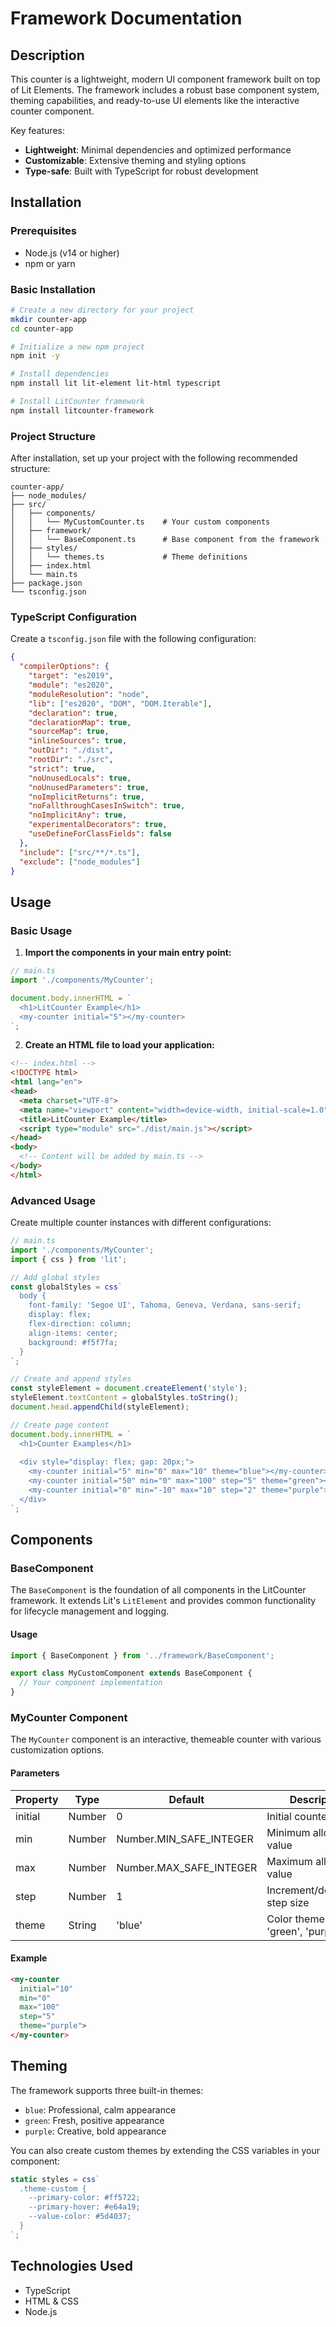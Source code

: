 # Framework Documentation

## Description

This counter is a lightweight, modern UI component framework built on top of Lit Elements. The framework includes a robust base component system, theming capabilities, and ready-to-use UI elements like the interactive counter component.

Key features:
- **Lightweight**: Minimal dependencies and optimized performance
- **Customizable**: Extensive theming and styling options
- **Type-safe**: Built with TypeScript for robust development

## Installation

### Prerequisites
- Node.js (v14 or higher)
- npm or yarn

### Basic Installation

```bash
# Create a new directory for your project
mkdir counter-app
cd counter-app

# Initialize a new npm project
npm init -y

# Install dependencies
npm install lit lit-element lit-html typescript

# Install LitCounter framework
npm install litcounter-framework
```

### Project Structure

After installation, set up your project with the following recommended structure:

```
counter-app/
├── node_modules/
├── src/
│   ├── components/
│   │   └── MyCustomCounter.ts    # Your custom components
│   ├── framework/
│   │   └── BaseComponent.ts      # Base component from the framework
│   ├── styles/
│   │   └── themes.ts             # Theme definitions
│   ├── index.html
│   └── main.ts
├── package.json
└── tsconfig.json
```

### TypeScript Configuration

Create a `tsconfig.json` file with the following configuration:

```json
{
  "compilerOptions": {
    "target": "es2019",
    "module": "es2020",
    "moduleResolution": "node",
    "lib": ["es2020", "DOM", "DOM.Iterable"],
    "declaration": true,
    "declarationMap": true,
    "sourceMap": true,
    "inlineSources": true,
    "outDir": "./dist",
    "rootDir": "./src",
    "strict": true,
    "noUnusedLocals": true,
    "noUnusedParameters": true,
    "noImplicitReturns": true,
    "noFallthroughCasesInSwitch": true,
    "noImplicitAny": true,
    "experimentalDecorators": true,
    "useDefineForClassFields": false
  },
  "include": ["src/**/*.ts"],
  "exclude": ["node_modules"]
}
```

## Usage

### Basic Usage

1. **Import the components in your main entry point:**

```typescript
// main.ts
import './components/MyCounter';

document.body.innerHTML = `
  <h1>LitCounter Example</h1>
  <my-counter initial="5"></my-counter>
`;
```

2. **Create an HTML file to load your application:**

```html
<!-- index.html -->
<!DOCTYPE html>
<html lang="en">
<head>
  <meta charset="UTF-8">
  <meta name="viewport" content="width=device-width, initial-scale=1.0">
  <title>LitCounter Example</title>
  <script type="module" src="./dist/main.js"></script>
</head>
<body>
  <!-- Content will be added by main.ts -->
</body>
</html>
```

### Advanced Usage

Create multiple counter instances with different configurations:

```typescript
// main.ts
import './components/MyCounter';
import { css } from 'lit';

// Add global styles
const globalStyles = css`
  body {
    font-family: 'Segoe UI', Tahoma, Geneva, Verdana, sans-serif;
    display: flex;
    flex-direction: column;
    align-items: center;
    background: #f5f7fa;
  }
`;

// Create and append styles
const styleElement = document.createElement('style');
styleElement.textContent = globalStyles.toString();
document.head.appendChild(styleElement);

// Create page content
document.body.innerHTML = `
  <h1>Counter Examples</h1>
  
  <div style="display: flex; gap: 20px;">
    <my-counter initial="5" min="0" max="10" theme="blue"></my-counter>
    <my-counter initial="50" min="0" max="100" step="5" theme="green"></my-counter>
    <my-counter initial="0" min="-10" max="10" step="2" theme="purple"></my-counter>
  </div>
`;
```

## Components

### BaseComponent

The `BaseComponent` is the foundation of all components in the LitCounter framework. It extends Lit's `LitElement` and provides common functionality for lifecycle management and logging.

#### Usage

```typescript
import { BaseComponent } from '../framework/BaseComponent';

export class MyCustomComponent extends BaseComponent {
  // Your component implementation
}
```

### MyCounter Component

The `MyCounter` component is an interactive, themeable counter with various customization options.

#### Parameters

| Property | Type   | Default               | Description                           |
|----------|--------|------------------------|---------------------------------------|
| initial  | Number | 0                      | Initial counter value                 |
| min      | Number | Number.MIN_SAFE_INTEGER | Minimum allowed value                 |
| max      | Number | Number.MAX_SAFE_INTEGER | Maximum allowed value                 |
| step     | Number | 1                      | Increment/decrement step size         |
| theme    | String | 'blue'                 | Color theme ('blue', 'green', 'purple') |

#### Example

```html
<my-counter 
  initial="10"
  min="0"
  max="100"
  step="5"
  theme="purple">
</my-counter>
```

## Theming

The framework supports three built-in themes:
- `blue`: Professional, calm appearance
- `green`: Fresh, positive appearance
- `purple`: Creative, bold appearance

You can also create custom themes by extending the CSS variables in your component:

```typescript
static styles = css`
  .theme-custom {
    --primary-color: #ff5722;
    --primary-hover: #e64a19;
    --value-color: #5d4037;
  }
`;
```

## Technologies Used
 - TypeScript
 - HTML & CSS
 - Node.js
